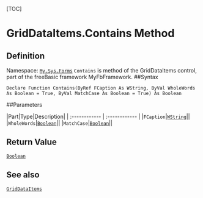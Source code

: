 [TOC]
# GridDataItems.Contains Method

## Definition
Namespace: [`My.Sys.Forms`](My.Sys.Forms.md)
`Contains` is method of the GridDataItems control, part of the freeBasic framework MyFbFramework.
##Syntax
```freeBasic
Declare Function Contains(ByRef FCaption As WString, ByVal WholeWords As Boolean = True, ByVal MatchCase As Boolean = True) As Boolean
```

##Parameters

|Part|Type|Description|
| :------------ | :------------ |
|`FCaption`|[`WString`]("https://www.freebasic.net/wiki/KeyPgWString")||
|`WholeWords`|[`Boolean`]("https://www.freebasic.net/wiki/KeyPgBoolean")||
|`MatchCase`|[`Boolean`]("https://www.freebasic.net/wiki/KeyPgBoolean")||

## Return Value
[`Boolean`]("https://www.freebasic.net/wiki/KeyPgBoolean")
## See also
[`GridDataItems`](GridDataItems.md)
